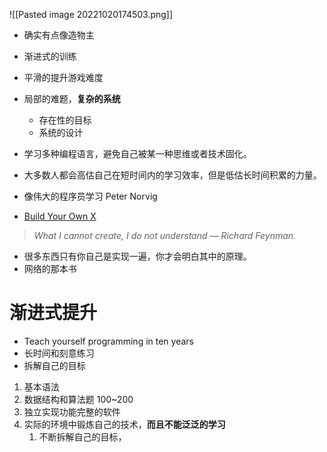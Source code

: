 ![[Pasted image 20221020174503.png]]
- 确实有点像造物主
- 渐进式的训练
- 平滑的提升游戏难度
- 局部的难题，**复杂的系统**
	- 存在性的目标
	- 系统的设计
- 学习多种编程语言，避免自己被某一种思维或者技术固化。

- 大多数人都会高估自己在短时间内的学习效率，但是低估长时间积累的力量。
- 像伟大的程序员学习 Peter Norvig

- [Build Your Own X](https://github.com/codecrafters-io/build-your-own-x)
> _What I cannot create, I do not understand — Richard Feynman._
- 很多东西只有你自己是实现一遍，你才会明白其中的原理。
- 网络的那本书

# 渐进式提升
- Teach yourself programming in ten years
- 长时间和刻意练习
- 拆解自己的目标

1. 基本语法
2. 数据结构和算法题 100~200
3. 独立实现功能完整的软件
4. 实际的环境中锻炼自己的技术，**而且不能泛泛的学习**
	1. 不断拆解自己的目标，


